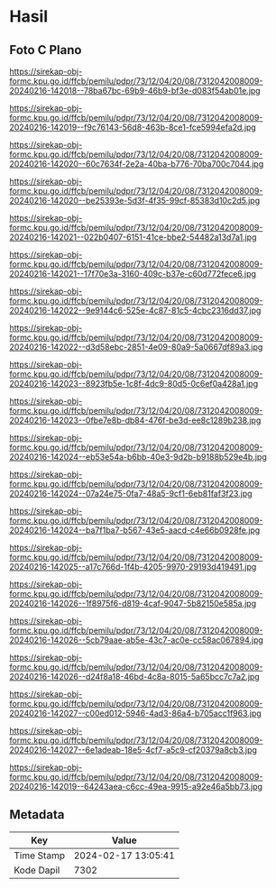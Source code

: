 # Hasil

## Foto C Plano

https://sirekap-obj-formc.kpu.go.id/ffcb/pemilu/pdpr/73/12/04/20/08/7312042008009-20240216-142018--78ba67bc-69b9-46b9-bf3e-d083f54ab01e.jpg

https://sirekap-obj-formc.kpu.go.id/ffcb/pemilu/pdpr/73/12/04/20/08/7312042008009-20240216-142019--f9c76143-56d8-463b-8ce1-fce5994efa2d.jpg

https://sirekap-obj-formc.kpu.go.id/ffcb/pemilu/pdpr/73/12/04/20/08/7312042008009-20240216-142020--60c7634f-2e2a-40ba-b776-70ba700c7044.jpg

https://sirekap-obj-formc.kpu.go.id/ffcb/pemilu/pdpr/73/12/04/20/08/7312042008009-20240216-142020--be25393e-5d3f-4f35-99cf-85383d10c2d5.jpg

https://sirekap-obj-formc.kpu.go.id/ffcb/pemilu/pdpr/73/12/04/20/08/7312042008009-20240216-142021--022b0407-6151-41ce-bbe2-54482a13d7a1.jpg

https://sirekap-obj-formc.kpu.go.id/ffcb/pemilu/pdpr/73/12/04/20/08/7312042008009-20240216-142021--17f70e3a-3160-409c-b37e-c60d772fece6.jpg

https://sirekap-obj-formc.kpu.go.id/ffcb/pemilu/pdpr/73/12/04/20/08/7312042008009-20240216-142022--9e9144c6-525e-4c87-81c5-4cbc2316dd37.jpg

https://sirekap-obj-formc.kpu.go.id/ffcb/pemilu/pdpr/73/12/04/20/08/7312042008009-20240216-142022--d3d58ebc-2851-4e09-80a9-5a0667df89a3.jpg

https://sirekap-obj-formc.kpu.go.id/ffcb/pemilu/pdpr/73/12/04/20/08/7312042008009-20240216-142023--8923fb5e-1c8f-4dc9-80d5-0c6ef0a428a1.jpg

https://sirekap-obj-formc.kpu.go.id/ffcb/pemilu/pdpr/73/12/04/20/08/7312042008009-20240216-142023--0fbe7e8b-db84-476f-be3d-ee8c1289b238.jpg

https://sirekap-obj-formc.kpu.go.id/ffcb/pemilu/pdpr/73/12/04/20/08/7312042008009-20240216-142024--eb53e54a-b6bb-40e3-9d2b-b9188b529e4b.jpg

https://sirekap-obj-formc.kpu.go.id/ffcb/pemilu/pdpr/73/12/04/20/08/7312042008009-20240216-142024--07a24e75-0fa7-48a5-9cf1-6eb81faf3f23.jpg

https://sirekap-obj-formc.kpu.go.id/ffcb/pemilu/pdpr/73/12/04/20/08/7312042008009-20240216-142024--ba7f1ba7-b567-43e5-aacd-c4e66b0928fe.jpg

https://sirekap-obj-formc.kpu.go.id/ffcb/pemilu/pdpr/73/12/04/20/08/7312042008009-20240216-142025--a17c766d-1f4b-4205-9970-29193d419491.jpg

https://sirekap-obj-formc.kpu.go.id/ffcb/pemilu/pdpr/73/12/04/20/08/7312042008009-20240216-142026--1f8975f6-d819-4caf-9047-5b82150e585a.jpg

https://sirekap-obj-formc.kpu.go.id/ffcb/pemilu/pdpr/73/12/04/20/08/7312042008009-20240216-142026--5cb79aae-ab5e-43c7-ac0e-cc58ac067894.jpg

https://sirekap-obj-formc.kpu.go.id/ffcb/pemilu/pdpr/73/12/04/20/08/7312042008009-20240216-142026--d24f8a18-46bd-4c8a-8015-5a65bcc7c7a2.jpg

https://sirekap-obj-formc.kpu.go.id/ffcb/pemilu/pdpr/73/12/04/20/08/7312042008009-20240216-142027--c00ed012-5946-4ad3-86a4-b705acc1f963.jpg

https://sirekap-obj-formc.kpu.go.id/ffcb/pemilu/pdpr/73/12/04/20/08/7312042008009-20240216-142027--6e1adeab-18e5-4cf7-a5c9-cf20379a8cb3.jpg

https://sirekap-obj-formc.kpu.go.id/ffcb/pemilu/pdpr/73/12/04/20/08/7312042008009-20240216-142019--64243aea-c6cc-49ea-9915-a92e46a5bb73.jpg


## Metadata

| Key        | Value               |
| ---------- | ------------------- |
| Time Stamp | 2024-02-17 13:05:41 |
| Kode Dapil | 7302                |



